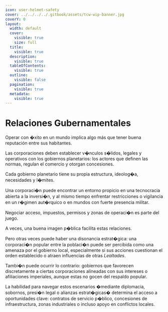 ```yaml
---
icon: user-helmet-safety
cover: ../../../../.gitbook/assets/tcw-wip-banner.jpg
coverY: 0
layout:
  width: default
  cover:
    visible: true
    size: full
  title:
    visible: true
  description:
    visible: true
  tableOfContents:
    visible: true
  outline:
    visible: false
  pagination:
    visible: true
  metadata:
    visible: true
---
```


# Relaciones Gubernamentales

Operar con �xito en un mundo implica algo más que tener buena reputación entre sus habitantes.

Las corporaciones deben establecer v�nculos s�lidos, legales y operativos con los gobiernos planetarios: los actores que definen las normas, regulan el comercio y otorgan concesiones.

Cada gobierno planetario tiene su propia estructura, ideolog�a, necesidades y l�mites.

Una corporaci�n puede encontrar un entorno propicio en una tecnocracia abierta a la inversi�n, y al mismo tiempo enfrentar restricciones o vigilancia en un r�gimen aut�rquico o en mundos con fuerte presencia militar.

Negociar acceso, impuestos, permisos y zonas de operaci�n es parte del juego.

A veces, una buena imagen p�blica facilita estas relaciones.

Pero otras veces puede haber una disonancia estrat�gica: una corporaci�n popular entre la poblaci�n puede ser percibida como una amenaza por el gobierno local, especialmente si sus acciones cuestionan el orden establecido o atraen influencias de otras _Lealtades_.

Tambi�n puede ocurrir lo contrario: gobiernos que favorecen discretamente a ciertas corporaciones alineadas con sus intereses o afiliaciones imperiales, aunque estas no gocen del respaldo popular.

La habilidad para navegar estos escenarios �mediante diplomacia, sobornos, presi�n legal o alianzas estrat�gicas� determina el acceso a oportunidades clave: contratos de servicio p�blico, concesiones de infraestructura, zonas industriales o incluso apoyo en conflictos locales.
